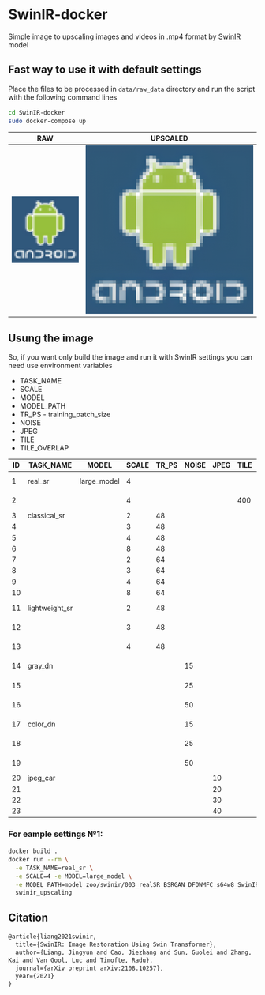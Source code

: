 # SwinIR-docker 

Simple image to upscaling images and videos in .mp4 format by [SwinIR](https://github.com/JingyunLiang/SwinIR) model

## Fast way to use it with default settings
Place the files to be processed in `data/raw_data` directory and run the script with the following command lines

```bash
cd SwinIR-docker 
sudo docker-compose up
```
| RAW                                       | UPSCALED                                                              |
| ----------------------------------------- | --------------------------------------------------------------------- |
| ![android_raw](data/raw_data/android.jpg) | ![android_up](data/upscaled_data/swinir_real_sr_x4_large/android.png) |
## Usung the image
So, if you want only build the image and run it with SwinIR settings you can need use environment variables
* TASK_NAME
* SCALE
* MODEL
* MODEL_PATH
* TR_PS - training_patch_size
* NOISE
* JPEG
* TILE
* TILE_OVERLAP

| ID | TASK_NAME      | MODEL       | SCALE | TR_PS | NOISE | JPEG | TILE | MODEL_PATH |
| -- | -------------- | ----------- | ----- | ----- | ----- | ---- | ---- | ---------- |
| 1  | real_sr        | large_model | 4     |       |       |      |      | model_zoo/swinir/003_realSR_BSRGAN_DFOWMFC_s64w8_SwinIR-L_x4_GAN.pth
| 2  |                |             | 4     |       |       |      | 400  | model_zoo/swinir/003_realSR_BSRGAN_DFO_s64w8_SwinIR-M_x4_GAN.pth
| 3  | classical_sr   |             | 2     | 48    |       |      |      | model_zoo/swinir/001_classicalSR_DIV2K_s48w8_SwinIR-M_x2.pth
| 4  |                |             | 3     | 48    |       |      |      | model_zoo/swinir/001_classicalSR_DIV2K_s48w8_SwinIR-M_x3.pth
| 5  |                |             | 4     | 48    |       |      |      | model_zoo/swinir/001_classicalSR_DIV2K_s48w8_SwinIR-M_x4.pth
| 6  |                |             | 8     | 48    |       |      |      | model_zoo/swinir/001_classicalSR_DIV2K_s48w8_SwinIR-M_x8.pth
| 7  |                |             | 2     | 64    |       |      |      | model_zoo/swinir/001_classicalSR_DIV2K_s64w8_SwinIR-M_x2.pth
| 8  |                |             | 3     | 64    |       |      |      | model_zoo/swinir/001_classicalSR_DIV2K_s64w8_SwinIR-M_x3.pth
| 9  |                |             | 4     | 64    |       |      |      | model_zoo/swinir/001_classicalSR_DIV2K_s64w8_SwinIR-M_x4.pth
| 10 |                |             | 8     | 64    |       |      |      | model_zoo/swinir/001_classicalSR_DIV2K_s64w8_SwinIR-M_x8.pth
| 11 | lightweight_sr |             | 2     | 48    |       |      |      | model_zoo/swinir/002_lightweightSR_DIV2K_s64w8_SwinIR-S_x2.pth
| 12 |                |             | 3     | 48    |       |      |      | model_zoo/swinir/002_lightweightSR_DIV2K_s64w8_SwinIR-S_x3.pth
| 13 |                |             | 4     | 48    |       |      |      | model_zoo/swinir/002_lightweightSR_DIV2K_s64w8_SwinIR-S_x4.pth
| 14 | gray_dn        |             |       |       | 15    |      |      | model_zoo/swinir/004_grayDN_DFWB_s128w8_SwinIR-M_noise15.pth
| 15 |                |             |       |       | 25    |      |      | model_zoo/swinir/004_grayDN_DFWB_s128w8_SwinIR-M_noise25.pth
| 16 |                |             |       |       | 50    |      |      | model_zoo/swinir/004_grayDN_DFWB_s128w8_SwinIR-M_noise50.pth
| 17 | color_dn       |             |       |       | 15    |      |      | model_zoo/swinir/005_colorDN_DFWB_s128w8_SwinIR-M_noise15.pth
| 18 |                |             |       |       | 25    |      |      | model_zoo/swinir/005_colorDN_DFWB_s128w8_SwinIR-M_noise25.pth
| 19 |                |             |       |       | 50    |      |      | model_zoo/swinir/005_colorDN_DFWB_s128w8_SwinIR-M_noise50.pth
| 20 | jpeg_car       |             |       |       |       | 10   |      | model_zoo/swinir/006_CAR_DFWB_s126w7_SwinIR-M_jpeg10.pth
| 21 |                |             |       |       |       | 20   |      | model_zoo/swinir/006_CAR_DFWB_s126w7_SwinIR-M_jpeg20.pth
| 22 |                |             |       |       |       | 30   |      | model_zoo/swinir/006_CAR_DFWB_s126w7_SwinIR-M_jpeg30.pth
| 23 |                |             |       |       |       | 40   |      | model_zoo/swinir/006_CAR_DFWB_s126w7_SwinIR-M_jpeg40.pth

### For eample settings №1:
```bash
docker build .
docker run --rm \
  -e TASK_NAME=real_sr \
  -e SCALE=4 -e MODEL=large_model \
  -e MODEL_PATH=model_zoo/swinir/003_realSR_BSRGAN_DFOWMFC_s64w8_SwinIR-L_x4_GAN.pth \
  swinir_upscaling
```




## Citation
    @article{liang2021swinir,
      title={SwinIR: Image Restoration Using Swin Transformer},
      author={Liang, Jingyun and Cao, Jiezhang and Sun, Guolei and Zhang, Kai and Van Gool, Luc and Timofte, Radu},
      journal={arXiv preprint arXiv:2108.10257},
      year={2021}
    }
